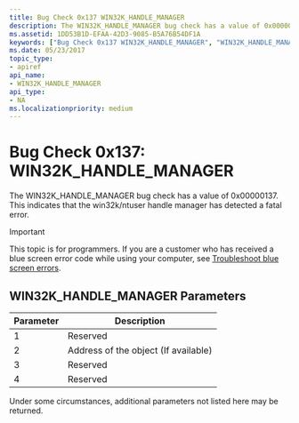 ```yaml
---
title: Bug Check 0x137 WIN32K_HANDLE_MANAGER
description: The WIN32K_HANDLE_MANAGER bug check has a value of 0x00000137. This indicates that the win32k/ntuser handle manager has detected a fatal error.
ms.assetid: 1DD53B1D-EFAA-42D3-9085-B5A76B54DF1A
keywords: ["Bug Check 0x137 WIN32K_HANDLE_MANAGER", "WIN32K_HANDLE_MANAGER"]
ms.date: 05/23/2017
topic_type:
- apiref
api_name:
- WIN32K_HANDLE_MANAGER
api_type:
- NA
ms.localizationpriority: medium
---
```


# Bug Check 0x137: WIN32K\_HANDLE\_MANAGER


The WIN32K\_HANDLE\_MANAGER bug check has a value of 0x00000137. This indicates that the win32k/ntuser handle manager has detected a fatal error.

> [!IMPORTANT]
> This topic is for programmers. If you are a customer who has received a blue screen error code while using your computer, see [Troubleshoot blue screen errors](https://windows.microsoft.com/windows-10/troubleshoot-blue-screen-errors).


## WIN32K\_HANDLE\_MANAGER Parameters


| Parameter | Description                          |
|-----------|--------------------------------------|
| 1         | Reserved                             |
| 2         | Address of the object (If available) |
| 3         | Reserved                             |
| 4         | Reserved                             |

 

Under some circumstances, additional parameters not listed here may be returned.

 

 




